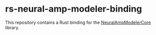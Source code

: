# rs-neural-amp-modeler-binding

This repository contains a Rust binding for the [NeuralAmpModelerCore](https://github.com/sdatkinson/NeuralAmpModelerCore) library.

